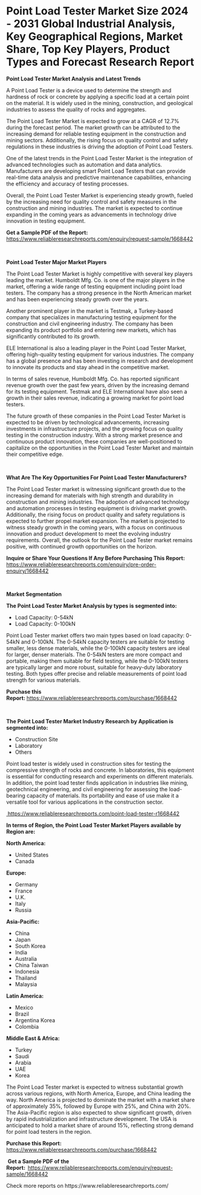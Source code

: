 <p><h1>Point Load Tester Market Size 2024 - 2031 Global Industrial Analysis, Key Geographical Regions, Market Share, Top Key Players, Product Types and Forecast Research Report</h1></p><p><strong>Point Load Tester Market Analysis and Latest Trends</strong></p>
<p><p>A Point Load Tester is a device used to determine the strength and hardness of rock or concrete by applying a specific load at a certain point on the material. It is widely used in the mining, construction, and geological industries to assess the quality of rocks and aggregates.</p><p>The Point Load Tester Market is expected to grow at a CAGR of 12.7% during the forecast period. The market growth can be attributed to the increasing demand for reliable testing equipment in the construction and mining sectors. Additionally, the rising focus on quality control and safety regulations in these industries is driving the adoption of Point Load Testers.</p><p>One of the latest trends in the Point Load Tester Market is the integration of advanced technologies such as automation and data analytics. Manufacturers are developing smart Point Load Testers that can provide real-time data analysis and predictive maintenance capabilities, enhancing the efficiency and accuracy of testing processes.</p><p>Overall, the Point Load Tester Market is experiencing steady growth, fueled by the increasing need for quality control and safety measures in the construction and mining industries. The market is expected to continue expanding in the coming years as advancements in technology drive innovation in testing equipment.</p></p>
<p><strong>Get a Sample PDF of the Report:&nbsp;</strong> <a href="https://www.reliableresearchreports.com/enquiry/request-sample/1668442">https://www.reliableresearchreports.com/enquiry/request-sample/1668442</a></p>
<p>&nbsp;</p>
<p><strong>Point Load Tester Major Market Players</strong></p>
<p><p>The Point Load Tester Market is highly competitive with several key players leading the market. Humboldt Mfg. Co. is one of the major players in the market, offering a wide range of testing equipment including point load testers. The company has a strong presence in the North American market and has been experiencing steady growth over the years.</p><p>Another prominent player in the market is Testmak, a Turkey-based company that specializes in manufacturing testing equipment for the construction and civil engineering industry. The company has been expanding its product portfolio and entering new markets, which has significantly contributed to its growth.</p><p>ELE International is also a leading player in the Point Load Tester Market, offering high-quality testing equipment for various industries. The company has a global presence and has been investing in research and development to innovate its products and stay ahead in the competitive market.</p><p>In terms of sales revenue, Humboldt Mfg. Co. has reported significant revenue growth over the past few years, driven by the increasing demand for its testing equipment. Testmak and ELE International have also seen a growth in their sales revenue, indicating a growing market for point load testers.</p><p>The future growth of these companies in the Point Load Tester Market is expected to be driven by technological advancements, increasing investments in infrastructure projects, and the growing focus on quality testing in the construction industry. With a strong market presence and continuous product innovation, these companies are well-positioned to capitalize on the opportunities in the Point Load Tester Market and maintain their competitive edge.</p></p>
<p>&nbsp;</p>
<p><strong>What Are The Key Opportunities For Point Load Tester Manufacturers?</strong></p>
<p><p>The Point Load Tester market is witnessing significant growth due to the increasing demand for materials with high strength and durability in construction and mining industries. The adoption of advanced technology and automation processes in testing equipment is driving market growth. Additionally, the rising focus on product quality and safety regulations is expected to further propel market expansion. The market is projected to witness steady growth in the coming years, with a focus on continuous innovation and product development to meet the evolving industry requirements. Overall, the outlook for the Point Load Tester market remains positive, with continued growth opportunities on the horizon.</p></p>
<p><strong>Inquire or Share Your Questions If Any Before Purchasing This Report:</strong> <a href="https://www.reliableresearchreports.com/enquiry/pre-order-enquiry/1668442">https://www.reliableresearchreports.com/enquiry/pre-order-enquiry/1668442</a></p>
<p>&nbsp;</p>
<p><strong>Market Segmentation</strong></p>
<p><strong>The Point Load Tester Market Analysis by types is segmented into:</strong></p>
<p><ul><li>Load Capacity: 0-54kN</li><li>Load Capacity: 0-100kN</li></ul></p>
<p><p>Point Load Tester market offers two main types based on load capacity: 0-54kN and 0-100kN. The 0-54kN capacity testers are suitable for testing smaller, less dense materials, while the 0-100kN capacity testers are ideal for larger, denser materials. The 0-54kN testers are more compact and portable, making them suitable for field testing, while the 0-100kN testers are typically larger and more robust, suitable for heavy-duty laboratory testing. Both types offer precise and reliable measurements of point load strength for various materials.</p></p>
<p><strong>Purchase this Report:&nbsp;</strong><a href="https://www.reliableresearchreports.com/purchase/1668442">https://www.reliableresearchreports.com/purchase/1668442</a></p>
<p>&nbsp;</p>
<p><strong>The Point Load Tester Market Industry Research by Application is segmented into:</strong></p>
<p><ul><li>Construction Site</li><li>Laboratory</li><li>Others</li></ul></p>
<p><p>Point load tester is widely used in construction sites for testing the compressive strength of rocks and concrete. In laboratories, this equipment is essential for conducting research and experiments on different materials. In addition, the point load tester finds application in industries like mining, geotechnical engineering, and civil engineering for assessing the load-bearing capacity of materials. Its portability and ease of use make it a versatile tool for various applications in the construction sector.</p></p>
<p><a href="https://www.reliableresearchreports.com/point-load-tester-r1668442">&nbsp;https://www.reliableresearchreports.com/point-load-tester-r1668442</a></p>
<p><strong>In terms of Region, the Point Load Tester Market Players available by Region are:</strong></p>
<p>
    <p> <strong> North America: </strong>
        <ul>
            <li>United States</li>
            <li>Canada</li>
        </ul>
        </p> 
    <p> <strong> Europe: </strong>
        <ul>
            <li>Germany</li>
            <li>France</li>
            <li>U.K.</li>
            <li>Italy</li>
            <li>Russia</li>
        </ul>
        </p> 
    <p> <strong> Asia-Pacific: </strong>
        <ul>
            <li>China</li>
            <li>Japan</li>
            <li>South Korea</li>
            <li>India</li>
            <li>Australia</li>
            <li>China Taiwan</li>
            <li>Indonesia</li>
            <li>Thailand</li>
            <li>Malaysia</li>
        </ul>
        </p> 
    <p> <strong> Latin America: </strong>
        <ul>
            <li>Mexico</li>
            <li>Brazil</li>
            <li>Argentina Korea</li>
            <li>Colombia</li>
        </ul>
        </p> 
    <p> <strong> Middle East & Africa: </strong>
        <ul>
            <li>Turkey</li>
            <li>Saudi</li>
            <li>Arabia</li>
            <li>UAE</li>
            <li>Korea</li>
        </ul>
    </p>
    </p>
<p><p>The Point Load Tester market is expected to witness substantial growth across various regions, with North America, Europe, and China leading the way. North America is projected to dominate the market with a market share of approximately 35%, followed by Europe with 25%, and China with 20%. The Asia-Pacific region is also expected to show significant growth, driven by rapid industrialization and infrastructure development. The USA is anticipated to hold a market share of around 15%, reflecting strong demand for point load testers in the region.</p></p>
<p><strong>Purchase this Report: </strong><a href="https://www.reliableresearchreports.com/purchase/1668442">https://www.reliableresearchreports.com/purchase/1668442</a></p>
<p>&nbsp;<strong>Get a Sample PDF of the Report:&nbsp;&nbsp;</strong><a href="https://www.reliableresearchreports.com/enquiry/request-sample/1668442">https://www.reliableresearchreports.com/enquiry/request-sample/1668442</a></p>
<p><strong></strong></p>
<p>Check more reports on https://www.reliableresearchreports.com/</p>